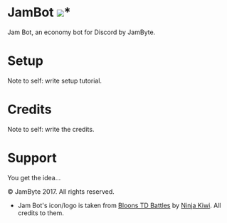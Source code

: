 # JamBot <img src="https://cdn.discordapp.com/attachments/337140831679152128/389112518313771041/JamBot.ico">*
Jam Bot, an economy bot for Discord by JamByte.

# Setup

Note to self: write setup tutorial.

# Credits

Note to self: write the credits.

# Support

You get the idea...

© JamByte 2017. All rights reserved.
* Jam Bot's icon/logo is taken from <a href="http://store.steampowered.com/app/444640/Bloons_TD_Battles/">Bloons TD Battles</a> by <a href="https://twitter.com/ninjakiwigames">Ninja Kiwi</a>. All credits to them.
